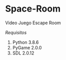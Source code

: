 # Space-Room
Video Juego Escape Room 

*Requisitos*

1. Python 3.8.6
2. PyGame 2.0.0
3. SDL 2.0.12


